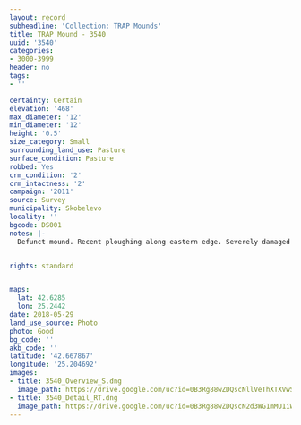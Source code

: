 ```yaml
---
layout: record
subheadline: 'Collection: TRAP Mounds'
title: TRAP Mound - 3540
uuid: '3540'
categories:
- 3000-3999
header: no
tags:
- ''

certainty: Certain
elevation: '468'
max_diameter: '12'
min_diameter: '12'
height: '0.5'
size_category: Small
surrounding_land_use: Pasture
surface_condition: Pasture
robbed: Yes
crm_condition: '2'
crm_intactness: '2'
campaign: '2011'
source: Survey
municipality: Skobelevo
locality: ''
bgcode: DS001
notes: |-
  Defunct mound. Recent ploughing along eastern edge. Severely damaged by agricultural activity.


rights: standard


maps:
  lat: 42.6285
  lon: 25.2442
date: 2018-05-29
land_use_source: Photo
photo: Good
bg_code: ''
akb_code: ''
latitude: '42.667867'
longitude: '25.204692'
images:
- title: 3540_Overview_S.dng
  image_path: https://drive.google.com/uc?id=0B3Rg88wZDQscNllVeThXTXVwSXc
- title: 3540_Detail_RT.dng
  image_path: https://drive.google.com/uc?id=0B3Rg88wZDQscN2d3WG1mMU1iWW8
---
```

